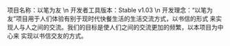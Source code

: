 项目名称：以笔为友 \n
    开发者工具版本：Stable v1.03 \n
     开发理念：“以笔为友”项目用于人们体验有别于现时代快餐生活的生活交流方式，以书信的形式 来实现人与人之间的交流。我们的目标是使人们之间的交流更加的频繁，以本项目为中心来 实现以书信交友的方式。
